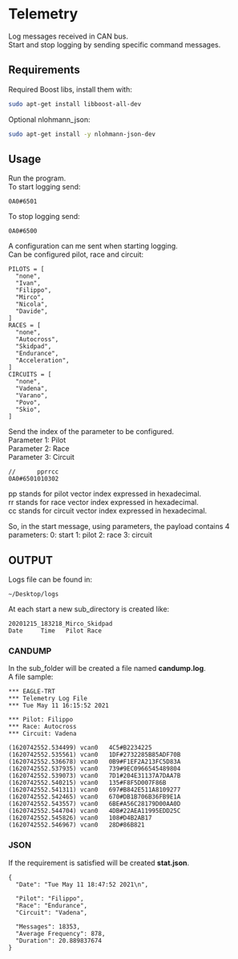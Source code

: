 # Telemetry
Log messages received in CAN bus.  
Start and stop logging by sending specific command messages.  

## Requirements
Required Boost libs, install them with:  
~~~bash
sudo apt-get install libboost-all-dev
~~~
Optional nlohmann_json:  
~~~bash
sudo apt-get install -y nlohmann-json-dev
~~~

## Usage
Run the program.  
To start logging send:  
~~~
0A0#6501
~~~
To stop logging send:
~~~
0A0#6500
~~~

A configuration can me sent when starting logging.  
Can be configured pilot, race and circuit:
~~~
PILOTS = [
  "none",
  "Ivan",
  "Filippo",
  "Mirco",
  "Nicola",
  "Davide",
]
RACES = [
  "none",
  "Autocross",
  "Skidpad",
  "Endurance",
  "Acceleration",
]
CIRCUITS = [
  "none",
  "Vadena",
  "Varano",
  "Povo",
  "Skio",
]
~~~

Send the index of the parameter to be configured.  
Parameter 1: Pilot  
Parameter 2: Race  
Parameter 3: Circuit  
~~~
//      pprrcc
0A0#6501010302
~~~

pp stands for pilot   vector index expressed in hexadecimal.  
rr stands for race    vector index expressed in hexadecimal.  
cc stands for circuit vector index expressed in hexadecimal.  

So, in the start message, using parameters, the payload contains 4 parameters:
0: start
1: pilot
2: race
3: circuit


## OUTPUT

Logs file can be found in:  
~~~
~/Desktop/logs
~~~
At each start a new sub_directory is created like:  
~~~
20201215_183218_Mirco_Skidpad
Date     Time   Pilot Race
~~~

### CANDUMP
In the sub_folder will be created a file named **candump.log**.  
A file sample:  
~~~
*** EAGLE-TRT
*** Telemetry Log File
*** Tue May 11 16:15:52 2021

*** Pilot: Filippo
*** Race: Autocross
*** Circuit: Vadena

(1620742552.534499)	vcan0	4C5#B2234225
(1620742552.535561)	vcan0	1DF#2732285B85ADF70B
(1620742552.536678)	vcan0	0B9#F1EF2A213FC5D83A
(1620742552.537935)	vcan0	739#9EC0966545489804
(1620742552.539073)	vcan0	7D1#204E31137A7DAA7B
(1620742552.540215)	vcan0	135#F8F5D007F86B
(1620742552.541311)	vcan0	697#B842E511A8109277
(1620742552.542465)	vcan0	670#DB1B706B36FB9E1A
(1620742552.543557)	vcan0	6BE#A56C28179D00AA0D
(1620742552.544704)	vcan0	4DB#22AEA11995EDD25C
(1620742552.545826)	vcan0	108#D4B2AB17
(1620742552.546967)	vcan0	28D#86B821
~~~

### JSON
If the requirement is satisfied will be created **stat.json**.  
~~~
{
  "Date": "Tue May 11 18:47:52 2021\n",

  "Pilot": "Filippo",
  "Race": "Endurance",
  "Circuit": "Vadena",

  "Messages": 18353,
  "Average Frequency": 878,
  "Duration": 20.889837674
}
~~~
